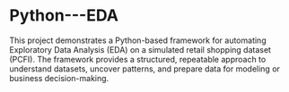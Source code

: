 # Python---EDA
This project demonstrates a Python-based framework for automating Exploratory Data Analysis (EDA) on a simulated retail shopping dataset (PCFI). The framework provides a structured, repeatable approach to understand datasets, uncover patterns, and prepare data for modeling or business decision-making.
